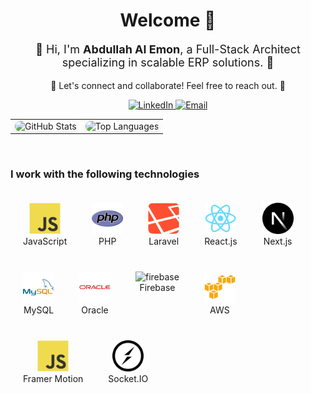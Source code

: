 <h1 align="center">Welcome 👋</h1>

<p align="center">
  <p align="center" style="font-size: 18px;">
  🌟 Hi, I'm <b>Abdullah Al Emon</b>, a Full-Stack Architect specializing in scalable ERP solutions. 🌟<br>
</p>


</p>

<!-- <p align="center">
  <img src="lyf.gif" alt="Welcome GIF" width="480" height="270"/>
</p> -->

<p align="center">
  🌟 Let's connect and collaborate! Feel free to reach out. 🌟
</p>

<p align="center">
  <a href="https://www.linkedin.com/in/shabab239/" target="_blank" rel="noreferrer" title="LinkedIn">
    <img src="https://www.vectorlogo.zone/logos/linkedin/linkedin-icon.svg" alt="LinkedIn" width="40" height="40"/>
  </a>
  <a href="mailto:shabab239@example.com" target="_blank" rel="noreferrer" title="Email">
    <img src="https://www.vectorlogo.zone/logos/gmail/gmail-icon.svg" alt="Email" width="40" height="40"/>
  </a>
</p>

<table align="center" cellpadding="10">
  <tr>
    <td align="center">
        <img src="https://github-readme-stats.vercel.app/api?username=aa-emon022&show_icons=true&count_private=true&theme=radical" alt="GitHub Stats" height="200" style="border-radius: 15px; box-shadow: 0px 4px 10px rgba(0, 0, 0, 0.1);">
    </td>
    <td align="center">
      <img src="https://github-readme-stats.vercel.app/api/top-langs/?username=aa-emon022&layout=compact&theme=radical" alt="Top Languages" height="200" style="border-radius: 15px; box-shadow: 0px 4px 10px rgba(0, 0, 0, 0.1);">
    </td>
  </tr>
</table>

<br>

<h3 align="left">I work with the following technologies</h3>
<div style="display: flex; flex-wrap: wrap; justify-content: left; margin: 10px 0;">
    <!-- JavaScript -->
    <div style="margin: 20px; text-align: center;">
        <img src="https://raw.githubusercontent.com/devicons/devicon/master/icons/javascript/javascript-original.svg" alt="javascript" width="50" height="50"/>
        <br/>JavaScript
    </div>
    <!-- PHP -->
    <div style="margin: 20px; text-align: center;">
        <img src="https://raw.githubusercontent.com/devicons/devicon/master/icons/php/php-original.svg" alt="php" width="50" height="50"/>
        <br/>PHP
    </div>
    <!-- Laravel -->
    <div style="margin: 20px; text-align: center;">
        <img src="https://raw.githubusercontent.com/devicons/devicon/master/icons/laravel/laravel-plain.svg" alt="laravel" width="50" height="50"/>
        <br/>Laravel
    </div>
    <!-- React -->
    <div style="margin: 20px; text-align: center;">
        <img src="https://raw.githubusercontent.com/devicons/devicon/master/icons/react/react-original.svg" alt="react" width="50" height="50"/>
        <br/>React.js
    </div>
    <!-- Next.js -->
    <div style="margin: 20px; text-align: center;">
        <img src="https://raw.githubusercontent.com/devicons/devicon/master/icons/nextjs/nextjs-original.svg" alt="nextjs" width="50" height="50"/>
        <br/>Next.js
    </div>
    <!-- MySQL -->
    <div style="margin: 20px; text-align: center;">
        <img src="https://raw.githubusercontent.com/devicons/devicon/master/icons/mysql/mysql-original-wordmark.svg" alt="mysql" width="50" height="50"/>
        <br/>MySQL
    </div>
    <!-- Oracle -->
    <div style="margin: 20px; text-align: center;">
        <img src="https://raw.githubusercontent.com/devicons/devicon/master/icons/oracle/oracle-original.svg" alt="oracle" width="50" height="50"/>
        <br/>Oracle
    </div>
    <!-- Firebase -->
    <div style="margin: 20px; text-align: center;">
        <img src="https://www.vectorlogo.zone/logos/firebase/firebase-icon.svg" alt="firebase" width="50" height="50"/>
        <br/>Firebase
    </div>
    <!-- Amazon Web Services (AWS) -->
    <div style="margin: 20px; text-align: center;">
        <img src="https://raw.githubusercontent.com/devicons/devicon/master/icons/amazonwebservices/amazonwebservices-original.svg" alt="aws" width="50" height="50"/>
        <br/>AWS
    </div>
    <!-- Framer Motion -->
    <div style="margin: 20px; text-align: center;">
        <img src="https://raw.githubusercontent.com/devicons/devicon/master/icons/javascript/javascript-original.svg" alt="framer-motion" width="50" height="50"/>
        <br/>Framer Motion
    </div>
    <!-- Socket.IO -->
    <div style="margin: 20px; text-align: center;">
        <img src="https://raw.githubusercontent.com/devicons/devicon/master/icons/socketio/socketio-original.svg" alt="socketio" width="50" height="50"/>
        <br/>Socket.IO
    </div>
</div>



